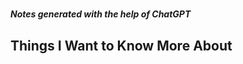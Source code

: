 #

## []()

## []()

## []()

## []()


##### Notes generated with the help of ChatGPT

## Things I Want to Know More About